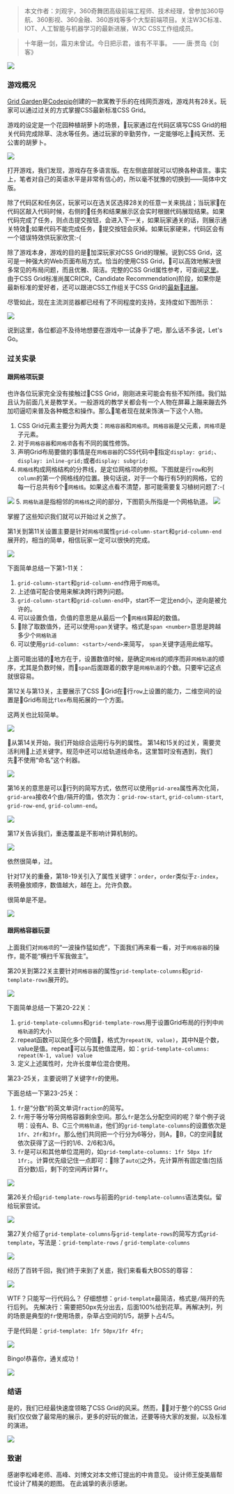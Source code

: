 > 本文作者：刘观宇，360奇舞团高级前端工程师、技术经理，曾参加360导航、360影视、360金融、360游戏等多个大型前端项目。关注W3C标准、IOT、人工智能与机器学习的最新进展，W3C CSS工作组成员。


> 十年磨一剑，霜刃未曾试。今日把示君，谁有不平事。   —— 唐·贾岛《剑客》

![](https://p0.ssl.qhimg.com/t01b807b853968f0d14.png)

### 游戏概况

[Grid Garden](https://cssgridgarden.com/)是[Codepip](https://codepip.com/)创建的一款寓教于乐的在线网页游戏，游戏共有28关。玩家可以通过过关的方式掌握CSS最新标准CSS Grid。

游戏的设定是一个花园种植胡萝卜的场景，玩家通过在代码区填写CSS Grid的相关代码完成除草、浇水等任务。通过玩家的辛勤劳作，一定能够吃上纯天然、无公害的胡萝卜。

![](https://p0.ssl.qhimg.com/t01da9561c75f29dced.jpg)

打开游戏，我们发现，游戏存在多语言版。在左侧底部就可以切换各种语言。事实上，笔者对自己的英语水平是非常有信心的，所以毫不犹豫的切换到——简体中文版。

除了代码区和任务区，玩家可以在选关区选择28关的任意一关来挑战；当玩家在代码区敲入代码时候，右侧的任务和结果展示区会实时根据代码展现结果。如果代码完成了任务，则点击提交按钮，会进入下一关，如果玩家通关的话，则展示通关特效;如果代码不能完成任务，提交按钮会灰掉。如果玩家硬来，代码区会有一个错误特效供玩家欣赏:-(

除了游戏本身，游戏的目的是加深玩家对CSS Grid的理解。说到CSS Grid，这可是一种强大的Web页面布局方式。恰当的使用CSS Grid，可以高效地解决很多常见的布局问题，而且优雅、简洁。完整的CSS Grid属性参考，可查阅[这里](https://developer.mozilla.org/zh-CN/docs/Web/CSS/grid)。由于CSS Grid标准尚属CR(CR，Candidate Recommendation)阶段，如果你是最新标准的爱好者，还可以跟进CSS工作组关于CSS Grid的[最新进展](https://drafts.csswg.org/css-grid/)。

尽管如此，现在主流浏览器都已经有了不同程度的支持，支持度如下图所示：

![](https://p4.ssl.qhimg.com/t01e5d56da6cbaedfad.jpg)

说到这里，各位都迫不及待地想要在游戏中一试身手了吧，那么话不多说，Let's Go。

### 过关实录

#### 跟网格项玩耍

也许各位玩家完全没有接触过CSS Grid，刚刚进来可能会有些不知所措。我们姑且认为前面几关是教学关。一般游戏的教学关都会有一个人物在屏幕上蹦来蹦去外加叨逼叨来普及各种概念和操作。那么笔者现在就来饰演一下这个人物。

1. CSS Grid元素主要分为两大类：`网格容器`和`网格项`。`网格容器`是父元素，`网格项`是子元素。
2. 对于`网格容器`和`网格项`各有不同的属性修饰。
3. 声明Grid布局要做的事情是在`网格容器`的CSS代码中指定```display: grid;```、```display: inline-grid;```或者```display: subgrid;```
4. `网格线`构成网格结构的分界线，是定位网格项的参照。下图就是行`row`和列`column`的第一个网格线的位置。换句话说，对于一个每行有5列的网格，它的每一行总共有6个`网格线`。如果这点看不清楚，那可能需要复习植树问题了:-(

![](https://p4.ssl.qhimg.com/t01be206680489428c0.jpg)
5. `网格轨道`是指相邻的`网格线`之间的部分，下图箭头所指是一个网格轨道。
![](https://p1.ssl.qhimg.com/t0175e15a4980f6d0a1.jpg)



掌握了这些知识我们就可以开始过关之旅了。

第1关到第11关设置主要是针对`网格项`属性`grid-column-start`和`grid-column-end`展开的，相当的简单，相信玩家一定可以很快的完成。

![](https://p3.ssl.qhimg.com/t01069e0bb0375de514.jpg)

下面简单总结一下第1-11关：

1. `grid-column-start`和`grid-column-end`作用于`网格项`。
2. 上述值可配合使用来解决跨行跨列问题。
3. `grid-column-start`和`grid-column-end`中，start不一定比end小，逆向是被允许的。
4. 可以设置负值，负值的意思是从最后一个`网格线`算起的数值。
5. 除了取数值外，还可以使用`span`关键字。格式是`span <number>`意思是跨越多少个`网格轨道`
6. 可以使用`grid-column: <start>/<end>`来简写， `span`关键字适用此缩写。

上面可能出错的地方在于，设置数值时候，是确定`网格线`的顺序而非`网格轨道`的顺序，尤其是负数时候，而`span`后面跟着的数字是`网格轨道`的个数。只要牢记这点就很容易。

第12关与第13关，主要展示了CSS Grid在行`row`上设置的能力，二维空间的设置是Grid布局比`flex`布局拓展的一个方面。

这两关也比较简单。

![](https://p4.ssl.qhimg.com/t012dc5e285f7d60203.jpg)

从第14关开始，我们开始综合运用行与列的属性。
第14和15关的过关，需要灵活利用上述关键字。规范中还可以给轨道线命名，这里暂时没有遇到，我们先不使用“命名”这个利器。

![](https://p4.ssl.qhimg.com/t01f0538366906654a3.jpg)

第16关的意思是可以行列的简写方式，依然可以使用`grid-area`属性再次化简，`grid-area`接收4个由`/`隔开的值，依次为：`grid-row-start`, `grid-column-start`, `grid-row-end`, `grid-column-end`。

![](https://p5.ssl.qhimg.com/t01b1cd986966514680.jpg)

第17关告诉我们，重迭覆盖是不影响计算机制的。

![](https://p5.ssl.qhimg.com/t01b9d31e34aefc9dd7.jpg)

依然很简单，过。

针对17关的重叠，第18-19关引入了属性关键字：`order`，`order`类似于`z-index`，表明叠放顺序，数值越大，越在上。允许负数。

很简单是不是。

![](https://p3.ssl.qhimg.com/t01ccf473e2061e26df.jpg)

#### 跟网格容器玩耍

上面我们对`网格项`的“一波操作猛如虎”，下面我们再来看一看，对于`网格容器`的操作，能不能“横扫千军我做主”。

第20关到第22关主要针对`网格容器`的属性`grid-template-columns`和`grid-template-rows`展开的。

![](https://p1.ssl.qhimg.com/t019b6bd7a9c0d7abcb.jpg)

下面简单总结一下第20-22关：

1. `grid-template-columns`和`grid-template-rows`用于设置Grid布局的行列中`网格轨道`的大小
2. repeat函数可以简化多个同值，格式为`repeat(N, value)`，其中N是个数，value是值。repeat可以与其他值混用，如：`grid-template-columns: repeat(N-1, value) value`
3. 定义上述属性时，允许长度单位混合使用。

第23-25关，主要说明了关键字`fr`的使用。

下面总结一下第23-25关：

1. `fr`是“分数”的英文单词`fraction`的简写。
2. `fr`用于等分等分网格容器剩余空间。那么`fr`是怎么分配空间的呢？举个例子说明：设有A、B、C三个`网格轨道`，他们的`grid-template-columns`的设置依次是`1fr`、`2fr`和`3fr`。那么他们共同把一个行分为6等分，则A，B，C的空间就依次获得了这一行的1/6、2/6和3/6。
3. `fr`是可以和其他单位混用的，如`grid-template-columns: 1fr 50px 1fr 1fr;`。计算优先级记住一点即可：除了`auto`之外，先计算所有固定值(包括百分数)后，剩下的空间再计算`fr`。

![](https://p2.ssl.qhimg.com/t015df060710f9fb18b.jpg)

第26关介绍`grid-template-rows`与前面的`grid-template-columns`语法类似。留给玩家尝试。

![](https://p4.ssl.qhimg.com/t0155b0931d86eb75af.jpg)

第27关介绍了`grid-template-columns`与`grid-template-rows`的简写方式`grid-template`，写法是：`grid-template-rows` / `grid-template-columns` 

![](https://p1.ssl.qhimg.com/t010278d7718f265313.jpg) 

经历了百转千回，我们终于来到了关底，我们来看看大BOSS的尊容：

![](https://p1.ssl.qhimg.com/t01daafdc5eca66eec9.jpg)

WTF？只能写一行代码么？
仔细想想：`grid-template`最简洁，格式是`/`隔开的先行后列。
先解决行：需要把50px先分出去，后面100%给到花草。再解决列，列的场景是典型的`fr`使用场景，杂草占空间的1/5，胡萝卜占4/5。

于是代码是：`grid-template: 1fr 50px/1fr 4fr;`

![](https://p3.ssl.qhimg.com/t01d9d4ad3afa7c3e17.jpg)

Bingo!恭喜你，通关成功！ 

![](https://p5.ssl.qhimg.com/t0188b69b9418dbde97.jpg)

### 结语

是的，我们已经最快速度领略了CSS Grid的风采。然而，对于整个的CSS Grid我们仅仅做了最常用的展示，更多的好玩的做法，还要等待大家的发掘，以及标准的演进。

![](https://p5.ssl.qhimg.com/t01fd9c26075754bc2e.jpg)

### 致谢

感谢李松峰老师、高峰、刘博文对本文修订提出的中肯意见。
设计师王旋美眉帮忙设计了精美的题图。
在此诚挚的表示感谢。